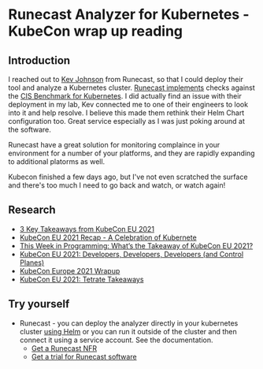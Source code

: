 # Runecast Analyzer for Kubernetes - KubeCon wrap up reading

## Introduction
I reached out to [Kev Johnson](https://twitter.com/kev_johnson) from Runecast, so that I could deploy their tool and analyze a Kubernetes cluster. [Runecast implements](https://www.runecast.com/blog/runecast-analyzer-4-5-introduces-kubernetes-best-practices-security-checks) checks against the [CIS Benchmark for Kubernetes](https://www.cisecurity.org/benchmark/kubernetes/). I did actually find an issue with their deployment in my lab, Kev connected me to one of their engineers to look into it and help resolve. I believe this made them rethink their Helm Chart configuration too. Great service especially as I was just poking around at the software. 

Runecast have a great solution for monitoring complaince in your environment for a number of your platforms, and they are rapidly expanding to additional platorms as well.

Kubecon finished a few days ago, but I've not even scratched the surface and there's too much I need to go back and watch, or watch again!
## Research
- [3 Key Takeaways from KubeCon EU 2021](https://thenewstack.io/3-key-takeaways-from-kubecon-eu-2021/)
- [KubeCon EU 2021 Recap - A Celebration of Kubernete](https://www.weave.works/blog/kubecon-eu-2021-recap-a-celebration-of-kubernetes)
- [This Week in Programming: What’s the Takeaway of KubeCon EU 2021?](https://thenewstack.io/this-week-in-programming-whats-the-takeaway-of-kubecon-eu-2021/)
- [KubeCon EU 2021: Developers, Developers, Developers (and Control Planes)](https://blog.getambassador.io/kubecon-eu-2021-developers-developers-developers-and-control-planes-1ed8f9bd5703)
- [KubeCon Europe 2021 Wrapup](https://loft.sh/blog/kubecon-europe-2021-wrapup/)
- [KubeCon EU 2021: Tetrate Takeaways](https://www.tetrate.io/blog/kubecon-eu-2/)
## Try yourself
- Runecast - you can deploy the analyzer directly in your kubernetes cluster [using Helm](https://helm.runecast.com/#examples) or you can run it outside of the cluster and then connect it using a service account. See the documentation. 
  - [Get a Runecast NFR](https://vexpert.runecast.com/free-runecast-nfr-license)
  - [Get a trial for Runecast software](https://portal.runecast.com/registration)

